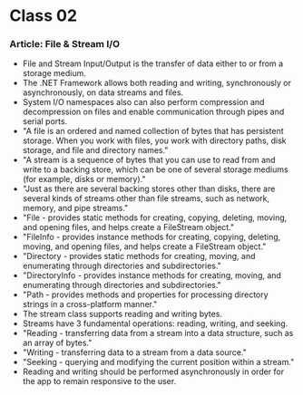 # Class 02
### Article: File & Stream I/O
- File and Stream Input/Output is the transfer of data either to or from a storage medium.
- The .NET Framework allows both reading and writing, synchronously or asynchronously, on data streams and files.
- System I/O namespaces also can also perform compression and decompression on files and enable communication through pipes and serial ports.
- "A file is an ordered and named collection of bytes that has persistent storage. When you work with files, you work with directory paths, disk storage, and file and directory names."
- "A stream is a sequence of bytes that you can use to read from and write to a backing store, which can be one of several storage mediums (for example, disks or memory)."
- "Just as there are several backing stores other than disks, there are several kinds of streams other than file streams, such as network, memory, and pipe streams."
- "File - provides static methods for creating, copying, deleting, moving, and opening files, and helps create a FileStream object."
- "FileInfo - provides instance methods for creating, copying, deleting, moving, and opening files, and helps create a FileStream object."
- "Directory - provides static methods for creating, moving, and enumerating through directories and subdirectories."
- "DirectoryInfo - provides instance methods for creating, moving, and enumerating through directories and subdirectories."
- "Path - provides methods and properties for processing directory strings in a cross-platform manner."
- The stream class supports reading and writing bytes.
- Streams have 3 fundamental operations: reading, writing, and seeking.
- "Reading - transferring data from a stream into a data structure, such as an array of bytes."
- "Writing - transferring data to a stream from a data source."
- "Seeking - querying and modifying the current position within a stream."
- Reading and writing should be performed asynchronously in order for the app to remain responsive to the user.
